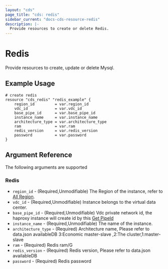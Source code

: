 ```yaml
---
layout: "cds"
page_title: "cds: redis"
sidebar_current: "docs-cds-resource-redis"
description: |-
  Provide resources to create or delete Redis.
---
```


# Redis

Provide resources to create, update or delete Mysql.

## Example Usage

```hcl
# create redis
resource "cds_redis" "redis_example" {
    region_id         = var.region_id
    vdc_id            = var.vdc_id
    base_pipe_id      = var.base_pipe_id
    instance_name     = var.instance_name
    architecture_type = var.architecture_type
    ram               = var.ram
    redis_version     = var.redis_version
    password          = var.password
}
```
## Argument Reference
The following arguments are supported
### Redis
* `region_id` - (Required,Unmodifiable) The Region of the instance, refer to [All Region](https://github.com/capitalonline/openapi/blob/master/Redis%E6%A6%82%E8%A7%88.md#1describeregins).
* `vdc_id` - (Required,Unmodifiable) Instance belongs to the virtual data center.
* `base_pipe_id` - (Required,Unmodifiable) Vdc private network id, the haproxy instance will create id by this [Get PipeId](https://github.com/capitalonline/openapi/blob/master/%E9%A6%96%E4%BA%91OpenAPI(v1.2).md#1describevdc)
* `instance_name` - (Required,Unmodifiable) The name of the instance.
* `architecture_type` - (Required) Architecture name, Please refer to data.json availableDB  3:Economic master-slave ,2:The cluster,1:master-slave
* `ram` - (Required) Redis ram/G
* `redis_version` - (Required) Redis version, Please refer to data.json availableDB
* `password` - (Required) Redis password   

